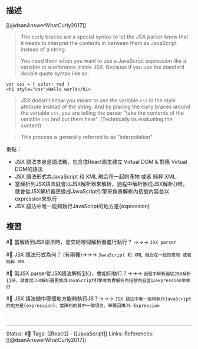 ## 描述
[[@dsanAnswerWhatCurly2017]]
> The curly braces are a special syntax to let the JSX parser know that it needs to interpret the contents in between them as JavaScript instead of a string.
>
> You need them when you want to use a JavaScript expression like a variable or a reference inside JSX. Because if you use the standard double quote syntax like so:


```
var css = { color: red }
<h1 style="css">Hello world</h1>
```

> JSX doesn't know you meant to use the variable `css` in the style attribute instead of the string. And by placing the curly braces around the variable `css`, you are telling the parser "take the contents of the variable `css` and put them here". (Technically its evaluating the content)

> This process is generally referred to as "interpolation".


重點：
- JSX 語法本身是語法糖，包含住React原生建立 Virtual DOM & 對應 Virtual DOM的語法
- JSX 語法形式為JavaScript 和 XML 融合在一起的產物 或者 純粹 XML 
- 當解析到JSX語法就會以JSX解析器來解析，過程中解析器從JSX解析\{\}時，就會從JSX解析器更換成JavaScript引擎來負責解析內括號內容並以expression來執行
- JSX 語法中唯一能夠執行JavaScript的地方是{expression}
## 複習
#🧠 當解析到JSX語法時，會交給哪個解析器進行執行？ ->->-> `JSX parser`
<!--SR:!2022-11-14,48,250-->

#🧠 JSX 語法形式為何？ (有兩種)->->-> `JavaScript 和 XML 融合在一起的產物 或者 純粹 XML `
<!--SR:!2022-11-24,54,250-->

#🧠 當JSX parser從JSX語法解析到\{\}，會如何執行？->->-> `過程中解析器從JSX解析{}時，就會從JSX解析器更換成JavaScript引擎來負責解析內括號內容並以expression來執行`
<!--SR:!2022-12-22,74,250-->

#🧠 JSX 語法糖中哪個地方能夠執行JS？->->-> `JSX 語法中唯一能夠執行JavaScript的地方是{expression}、當陣列的其中一個項目、單獨回傳JS Expression`
<!--SR:!2022-10-24,10,250-->
`


---
Status: #🌱 
Tags:
[[React]] - [[JavaScript]]
Links:
References:
[[@dsanAnswerWhatCurly2017]]